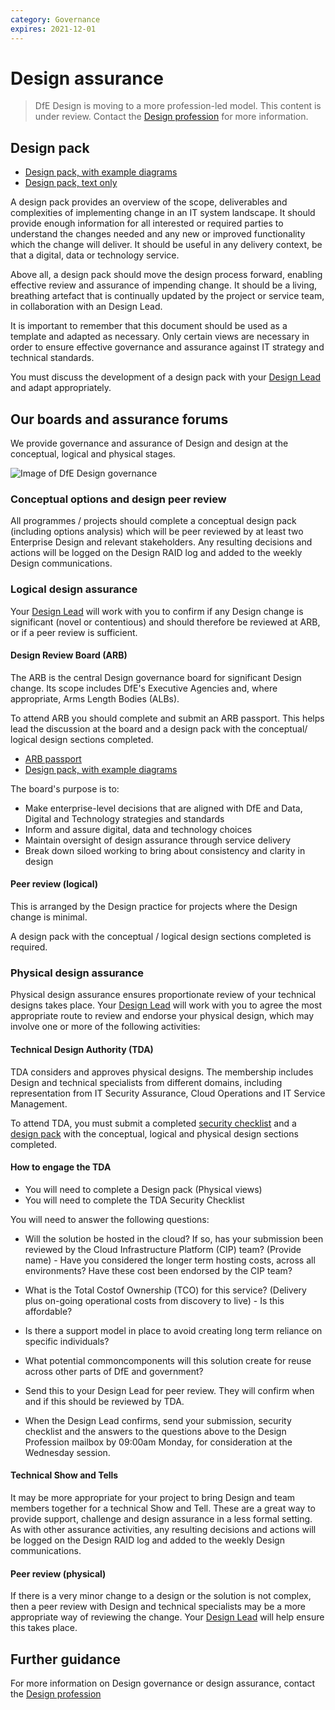 ```yaml
---
category: Governance
expires: 2021-12-01
---
```


# Design assurance

> DfE Design is moving to a more profession-led model. This content is under review. Contact the [Design profession](mailto:Design.profession@education.gov.uk) for more information.

## Design pack

- [Design pack, with example diagrams](../documents/design-pack.docx)
- [Design pack, text only](../documents/design-pack-just-text.docx)

A design pack provides an overview of the scope, deliverables and complexities of implementing change in an IT system landscape. It should provide enough information for all interested or required parties to understand the changes needed and any new or improved functionality which the change will deliver. It should be useful in any delivery context, be that a digital, data or technology service.

Above all, a design pack should move the design process forward, enabling effective review and assurance of impending change. It should be a living, breathing artefact that is continually updated by the project or service team, in collaboration with an Design Lead.

It is important to remember that this document should be used as a template and adapted as necessary. Only certain views are necessary in order to ensure effective governance and assurance against IT strategy and technical standards.  

You must discuss the development of a design pack with your [Design Lead](../../profession/our-profession-offer/#Design-leads) and adapt appropriately.

## Our boards and assurance forums

We provide governance and assurance of Design and design at the conceptual, logical and physical stages.

![Image of DfE Design governance](../images/Design-governance-2019.png)

### Conceptual options and design peer review
All programmes / projects should complete a conceptual design pack (including options analysis) which will be peer reviewed by at least two Enterprise Design and relevant stakeholders. Any resulting decisions and actions will be logged on the Design RAID log and added to the weekly Design communications.

### Logical design assurance
Your [Design Lead](../../profession/our-profession-offer/#Design-leads) will work with you to confirm if any Design change is significant (novel or contentious) and should therefore be reviewed at ARB, or if a peer review is sufficient.

#### Design Review Board (ARB)
The ARB is the central Design governance board for significant Design change. Its scope includes DfE's Executive Agencies and, where appropriate, Arms Length Bodies (ALBs).

To attend ARB you should complete and submit an ARB passport. This helps lead the discussion at the board and a design pack with the conceptual/ logical design sections completed.

- [ARB passport](../documents/arb-passport.vsdx)
- [Design pack, with example diagrams](../documents/design-pack.docx)

The board's purpose is to:​

- Make enterprise-level decisions that are aligned with DfE and Data, Digital and Technology strategies and standards
- Inform and assure digital, data and technology choices
- Maintain oversight of design assurance through service delivery
- Break down siloed working to bring about consistency and clarity in design

#### Peer review (logical)
This is arranged by the Design practice for projects where the Design change is minimal.

A design pack with the conceptual / logical design sections completed is required.

### Physical design assurance
Physical design assurance ensures proportionate review of your technical designs takes place. Your [Design Lead](../../profession/our-profession-offer/#Design-leads) will work with you to agree the most appropriate route to review and endorse your physical design, which may involve one or more of the following activities:

#### Technical Design Authority (TDA)
TDA considers and approves physical designs. The membership includes Design and technical specialists from different domains, including representation from IT Security Assurance, Cloud Operations and IT Service Management.

To attend TDA, you must submit a completed [security checklist](../documents/security-checklist.xlsx) and a [design pack](../documents/design-pack.docx) with the conceptual, logical and physical design sections completed.

#### How to engage the TDA

- You will need to complete a Design pack (Physical views)
- You will need to complete the TDA Security Checklist

You will need to answer the following questions:
- Will the solution be hosted in the cloud? If so, has your submission been reviewed by the Cloud Infrastructure Platform (CIP) team?   (Provide name)
          - Have you considered the longer term hosting costs, across all environments? Have these cost been endorsed by the CIP team?

 - What is the Total Costof Ownership (TCO) for this service? (Delivery plus on-going operational costs from discovery to live)
         - Is this affordable?

 - Is there a support model in place to avoid creating long term reliance on specific individuals?
 - What potential commoncomponents will this solution create for reuse across other parts of DfE and government?
 - Send this to your Design Lead for peer review. They will confirm when and if this should be reviewed by TDA.
 - When the Design Lead confirms, send your submission, security checklist and the answers to the questions above to the Design Profession mailbox by 09:00am Monday, for consideration at the Wednesday session.


#### Technical Show and Tells
It may be more appropriate for your project to bring Design and team members together for a technical Show and Tell. These are a great way to provide support, challenge and design assurance in a less formal setting. As with other assurance activities, any resulting decisions and actions will be logged on the Design RAID log and added to the weekly Design communications.

#### Peer review (physical)
If there is a very minor change to a design or the solution is not complex, then a peer review with Design and technical specialists may be a more appropriate way of reviewing the change. Your [Design Lead](../../profession/our-profession-offer/#Design-leads) will help ensure this takes place.

## Further guidance

For more information on Design governance or design assurance, contact the [Design profession](mailto:Design.profession@education.gov.uk)
